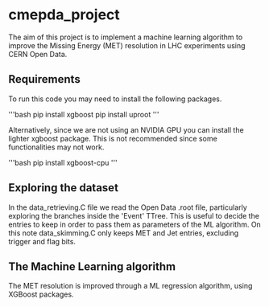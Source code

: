 # cmepda_project
The aim of this project is to implement a machine learning algorithm to improve the Missing Energy (MET) resolution in LHC experiments using CERN Open Data.

## Requirements
To run this code you may need to install the following packages.

'''bash
pip install xgboost
pip install uproot
'''

Alternatively, since we are not using an NVIDIA GPU you can install the lighter xgboost package. This is not recommended since some functionalities may not work.

'''bash
pip install xgboost-cpu
'''

## Exploring the dataset
In the data_retrieving.C file we read the Open Data .root file, particularly exploring the branches inside the 'Event' TTree. This is useful to decide the entries to keep in order to pass them as parameters of the ML algorithm.
On this note data_skimming.C only keeps MET and Jet entries, excluding trigger and flag bits.

## The Machine Learning algorithm
The MET resolution is improved through a ML regression algorithm, using XGBoost packages.
